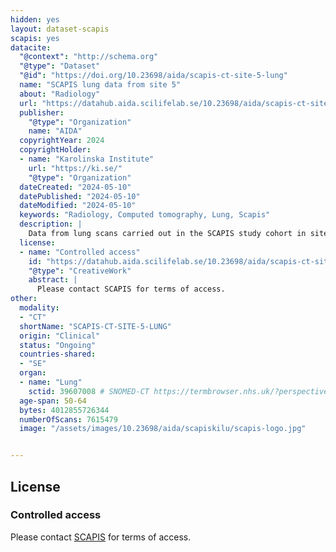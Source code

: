 ```yaml
---
hidden: yes
layout: dataset-scapis
scapis: yes
datacite:
  "@context": "http://schema.org"
  "@type": "Dataset"
  "@id": "https://doi.org/10.23698/aida/scapis-ct-site-5-lung"
  name: "SCAPIS lung data from site 5"
  about: "Radiology"
  url: "https://datahub.aida.scilifelab.se/10.23698/aida/scapis-ct-site-5-lung"
  publisher:
    "@type": "Organization"
    name: "AIDA"
  copyrightYear: 2024
  copyrightHolder:
  - name: "Karolinska Institute"
    url: "https://ki.se/"
    "@type": "Organization"
  dateCreated: "2024-05-10"
  datePublished: "2024-05-10"
  dateModified: "2024-05-10"
  keywords: "Radiology, Computed tomography, Lung, Scapis"
  description: |
    Data from lung scans carried out in the SCAPIS study cohort in site 5. SCAPIS has recruited 25000 men and women aged 50 to 64 years with detailed imaging and functional analyses of cardiovascular and pulmonary systems. The data was collected at six university hospitals in Sweden (Uppsala, Umeå, Linköping, Malmö/Lund, Gothenburg and Stockholm).   
  license:
  - name: "Controlled access"
    id: "https://datahub.aida.scilifelab.se/10.23698/aida/scapis-ct-site-5-lung#controlled-access"
    "@type": "CreativeWork"
    abstract: |
      Please contact SCAPIS for terms of access.
other:
  modality:
  - "CT"
  shortName: "SCAPIS-CT-SITE-5-LUNG"
  origin: "Clinical"
  status: "Ongoing"
  countries-shared:
  - "SE"
  organ:
  - name: "Lung"
    sctid: 39607008 # SNOMED-CT https://termbrowser.nhs.uk/?perspective=full&conceptId1=39607008&edition=uk-edition&release=v20240731&server=https://termbrowser.nhs.uk/sct-browser-api/snomed&langRefset=999000681000001101,999001251000000103
  age-span: 50-64
  bytes: 4012855726344
  numberOfScans: 7615479
  image: "/assets/images/10.23698/aida/scapiskilu/scapis-logo.jpg"


---
```

## License
### Controlled access
Please contact [SCAPIS](/datasets/scapis/#access) for terms of access.
